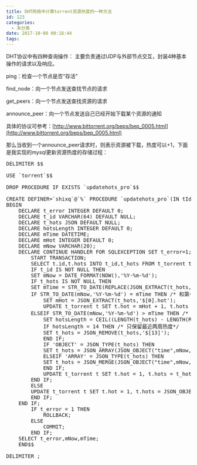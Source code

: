 ```yaml
---
title: DHT网络中计算torrent资源热度的一种方法
id: 123
categories:
  - 未分类
date: 2017-10-08 00:18:44
tags:
---
```


DHT协议中有四种查询操作：
主要负责通过UDP与外部节点交互，封装4种基本操作的请求以及响应。

ping：检查一个节点是否“存活”

find_node：向一个节点发送查找节点的请求

get_peers：向一个节点发送查找资源的请求

announce_peer：向一个节点发送自己已经开始下载某个资源的通知

具体的协议可参考：[http://www.bittorrent.org/beps/bep_0005.html](http://www.bittorrent.org/beps/bep_0005.html)

那么当收到一个announce_peer请求时，则表示资源被下载，热度可以+1，下面是我实现的mysql更新资源热度的存储过程：
<pre class="html">DELIMITER $$

USE `torrent`$$

DROP PROCEDURE IF EXISTS `updatehots_pro`$$

CREATE DEFINER=`shixq`@`%` PROCEDURE `updatehots_pro`(IN tId VARCHAR(64))
BEGIN
	DECLARE t_error INTEGER DEFAULT 0;
	DECLARE t_id VARCHAR(64) DEFAULT NULL;  
	DECLARE t_hots JSON DEFAULT NULL;
	DECLARE hotsLength INTEGER DEFAULT 0;
	DECLARE mTime DATETIME;
	DECLARE mHot INTEGER DEFAULT 0; 
	DECLARE mNow VARCHAR(20);
	DECLARE CONTINUE HANDLER FOR SQLEXCEPTION SET t_error=1;    
        START TRANSACTION;    
        SELECT t.id,t.hots INTO t_id,t_hots FROM t_torrent t WHERE t.id = tId;  
        IF t_id IS NOT NULL THEN
	    SET mNow = DATE_FORMAT(NOW(),'%Y-%m-%d'); 
	    IF t_hots IS NOT NULL THEN
		SET mTime = STR_TO_DATE(REPLACE(JSON_EXTRACT(t_hots,'$[0].time'),'"',''),'%Y-%m-%d');
		IF STR_TO_DATE(mNow,'%Y-%m-%d') = mTime THEN /* 和第一个时间相同就在第一个基础上+1*/
		    SET mHot = JSON_EXTRACT(t_hots,'$[0].hot');
		    UPDATE t_torrent t SET t.hot = mHot + 1, t.hots = JSON_REPLACE(t_hots,'$[0].hot',mHot + 1) WHERE t.id = tId;
		ELSEIF STR_TO_DATE(mNow,'%Y-%m-%d') &gt; mTime THEN /* 在头部插入*/
		    SET hotsLength = CEIL((LENGTH(t_hots) - LENGTH(REPLACE(t_hots,'},',''))) / 2 + 1);
		    IF hotsLength = 14 THEN /* 只保留最近两周热度*/
			SET t_hots = JSON_REMOVE(t_hots,'$[13]');
		    END IF;
		    IF 'OBJECT' = JSON_TYPE(t_hots) THEN
			SET t_hots = JSON_ARRAY(JSON_OBJECT("time",mNow,"hot",1),t_hots);
		    ELSEIF 'ARRAY' = JSON_TYPE(t_hots) THEN
			SET t_hots = JSON_MERGE(JSON_OBJECT("time",mNow,"hot",1),t_hots);
		    END IF;
		    UPDATE t_torrent t SET t.hot = 1, t.hots = t_hots WHERE t.id = tId;
		END IF;
	    ELSE
		UPDATE t_torrent t SET t.hot = 1, t.hots = JSON_OBJECT("time",mNow,"hot",1) WHERE t.id = tId;
	    END IF;  
	END IF;
        IF t_error = 1 THEN 
            ROLLBACK;    
        ELSE    
            COMMIT;    
        END IF;           
	SELECT t_error,mNow,mTime;
    END$$

DELIMITER ;</pre>
&nbsp;